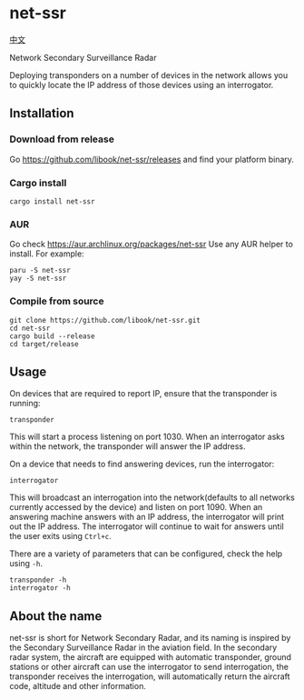 # net-ssr

[中文](./README.zh.md)

Network Secondary Surveillance Radar

Deploying transponders on a number of devices in the network allows you to quickly locate the IP address of those devices using an interrogator.

## Installation

### Download from release

Go https://github.com/libook/net-ssr/releases and find your platform binary.

### Cargo install

```shell
cargo install net-ssr
```

### AUR

Go check https://aur.archlinux.org/packages/net-ssr
Use any AUR helper to install. For example:
```shell
paru -S net-ssr
yay -S net-ssr
```

### Compile from source
```shell
git clone https://github.com/libook/net-ssr.git
cd net-ssr
cargo build --release
cd target/release
```

## Usage

On devices that are required to report IP, ensure that the transponder is running:
```shell
transponder
```
This will start a process listening on port 1030. When an interrogator asks within the network, the transponder will answer the IP address.

On a device that needs to find answering devices, run the interrogator:
```shell
interrogator
```
This will broadcast an interrogation into the network(defaults to all networks currently accessed by the device) and listen on port 1090. When an answering machine answers with an IP address, the interrogator will print out the IP address.
The interrogator will continue to wait for answers until the user exits using `Ctrl+c`.

There are a variety of parameters that can be configured, check the help using `-h`.
```shell
transponder -h
interrogator -h
```

## About the name

net-ssr is short for Network Secondary Radar, and its naming is inspired by the Secondary Surveillance Radar in the aviation field.
In the secondary radar system, the aircraft are equipped with automatic transponder, ground stations or other aircraft can use the interrogator to send interrogation, the transponder receives the interrogation, will automatically return the aircraft code, altitude and other information.

